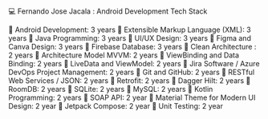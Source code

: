 💻 Fernando Jose Jacala : Android Development Tech Stack

📗 Android Development: 3 years
📗 Extensible Markup Language (XML): 3 years
📗 Java Programming: 3 years
📗 UI/UX Design: 3 years
📗 Figma and Canva Design: 3 years
📗 Firebase Database: 3 years
📗 Clean Architecture : 2 years
📗 Architecture Model MVVM: 2 years
📗 ViewBinding and Data Binding: 2 years
📗 LiveData and ViewModel: 2 years
📗 Jira Software / Azure DevOps Project Management: 2 years
📗 Git and GitHub: 2 years
📗 RESTful Web Services / JSON: 2 years
📗 Retrofit: 2 years
📗 Dagger Hilt: 2 years
📗 RoomDB: 2 years
📗 SQLite: 2 years
📗 MySQL: 2 years
📗 Kotlin Programming: 2 years
📗 SOAP API: 2 year
📗 Material Theme for Modern UI Design: 2 year
📗 Jetpack Compose: 2 year
📗 Unit Testing: 2 year
